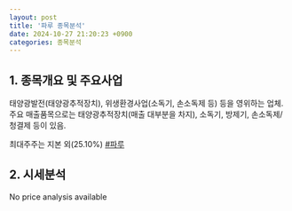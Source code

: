 ```yaml
---
layout: post
title: '파루 종목분석'
date: 2024-10-27 21:20:23 +0900
categories: 종목분석
---
```


## 1. 종목개요 및 주요사업

태양광발전(태양광추적장치), 위생환경사업(소독기, 손소독제 등) 등을 영위하는 업체. 주요 매출품목으로는 태양광추적장치(매출 대부분을 차지), 소독기, 방제기, 손소독제/청결제 등이 있음.

최대주주는 지본 외(25.10%)
[#파루](#)

## 2. 시세분석

No price analysis available
